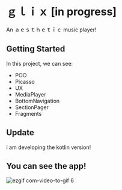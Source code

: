 # ｇｌｉｘ [in progress]
An ａｅｓｔｈｅｔｉｃ music player!

## Getting Started

In this project, we can see:

* POO
* Picasso
* UX
* MediaPlayer
* BottomNavigation
* SectionPager
* Fragments

## Update
i am developing the kotlin version!

## You can see the app!

![ezgif com-video-to-gif 6](https://user-images.githubusercontent.com/20933322/36084926-a344544a-0f8f-11e8-892c-2e663ba4c9ea.gif)
